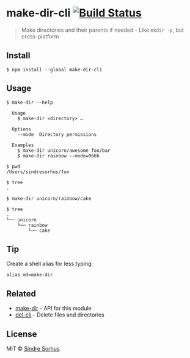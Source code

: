 # make-dir-cli [![Build Status](https://travis-ci.org/sindresorhus/make-dir-cli.svg?branch=master)](https://travis-ci.org/sindresorhus/make-dir-cli)

> Make directories and their parents if needed - Like `mkdir -p`, but cross-platform


## Install

```
$ npm install --global make-dir-cli
```


## Usage

```
$ make-dir --help

  Usage
    $ make-dir <directory> …

  Options
    --mode  Directory permissions

  Examples
    $ make-dir unicorn/awesome foo/bar
    $ make-dir rainbow --mode=0666
```

```
$ pwd
/Users/sindresorhus/fun

$ tree
.

$ make-dir unicorn/rainbow/cake

$ tree
.
└── unicorn
    └── rainbow
        └── cake
```


## Tip

Create a shell alias for less typing:

```
alias md=make-dir
```


## Related

- [make-dir](https://github.com/sindresorhus/make-dir) - API for this module
- [del-cli](https://github.com/sindresorhus/del-cli) - Delete files and directories


## License

MIT © [Sindre Sorhus](https://sindresorhus.com)
